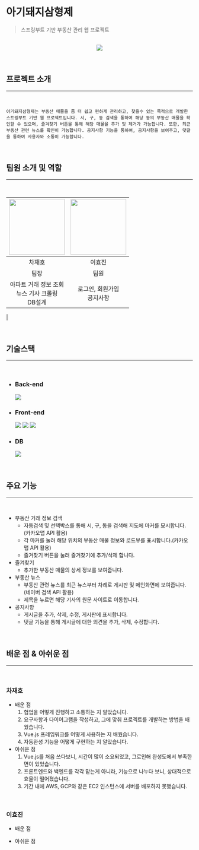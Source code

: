 # 아기돼지삼형제
> 스프링부트 기반 부동산 관리 웹 프로젝트
<p align="center">
<br>
<img src="https://i.postimg.cc/bNgJQ7y2/main.png">
</p>

<br>

## 프로젝트 소개
<hr>
<br>

```
아기돼지삼형제는 부동산 매물을 좀 더 쉽고 편하게 관리하고, 찾을수 있는 목적으로 개발한 스트링부트 기반 웹 프로젝트입니다. 시, 구, 동 검색을 통하여 해당 동의 부동산 매물을 확인할 수 있으며, 즐겨찾기 버튼을 통해 해당 매물을 추가 및 제거가 가능합니다. 또한, 최근 부동산 관련 뉴스를 확인이 가능합니다. 공지사항 기능을 통하여, 공지사항을 보여주고, 댓글을 통하여 사용자와 소통이 가능합니다. 
```

<br>

## 팀원 소개 및 역할 
<hr>
<br>
<p align="center">

|<img src="https://github.com/ischar.png" width="150">|<img src="https://github.com/hjin2.png" width="150">|
|:---:|:---:|
차재호 | 이효진
|팀장|팀원|
|아파트 거래 정보 조회<br>뉴스 기사 크롤링<br>DB설계|로그인, 회원가입<br>공지사항|
|

</p>
<br>

## 기술스택
<hr>
<br>

- ### Back-end

    <img src="https://img.shields.io/badge/Spring Boot-6DB33F?style=for-the-badge&logo=Spring Boot&logoColor=white">

- ### Front-end
    <img src="https://img.shields.io/badge/Node.js-339933?style=for-the-badge&logo=Node.js&logoColor=white"/>
    <img src="https://img.shields.io/badge/Vue.js-4FC08D?style=for-the-badge&logo=Vue.js&logoColor=white"/>
    <img src="https://img.shields.io/badge/Bootstrap-7952B3?style=for-the-badge&logo=bootstrap&logoColor=white"/>

- ### DB 
    <img src="https://img.shields.io/badge/MySQL-4479A1?style=for-the-badge&logo=MySQL&logoColor=white"/>

<br>

## 주요 기능
<hr>
<br>

* 부동산 거래 정보 검색
    * 자동검색 및 선택박스를 통해 시, 구, 동을 검색해 지도에 마커를 묘시합니다. (카카오맵 API 활용)
    * 각 마커를 눌러 해당 위치의 부동산 매물 정보와 로드뷰를 표시합니다.(카카오맵 API 활용)
    * 즐겨찾기 버튼을 눌러 즐겨찾기에 추가/삭제 합니다.
* 즐겨찾기
    * 추가한 부동산 매물의 상세 정보를 보여줍니다. 
* 부동산 뉴스 
    * 부동산 관련 뉴스를 최근 뉴스부터 차례로 게시판 및 메인화면에 보여줍니다. (네이버 검색 API 활용)
    * 제목을 누르면 해당 기사의 원문 사이트로 이동합니다.
* 공지사항 
    * 게시글을 추가, 삭제, 수정, 게시판에 표시합니다.
    * 댓글 기능을 통해 게시글에 대한 의견을 추가, 삭제, 수정합니다. 


<br>

## 배운 점 & 아쉬운 점
<hr>
<br>

### 차재호
* 배운 점
    1. 협업을 어떻게 진행하고 소통하는 지 알았습니다. 
    2. 요구사항과 다이어그램을 작성하고, 그에 맞춰 프로젝트를 개발하는 방법을 배웠습니다. 
    3. Vue.js 프레임워크를 어떻게 사용하는 지 배웠습니다.
    4. 자동완성 기능을 어떻게 구현하는 지 알았습니다.  
* 아쉬운 점 
    1. Vue.js를 처음 쓰다보니, 시간이 많이 소요되었고, 그로인해 완성도에서 부족한 면이 있었습니다.
    2. 프론트엔드와 백엔드를 각각 맡는게 아니라, 기능으로 나누다 보니, 상대적으로 효율이 떨어졌습니다.
    3. 기간 내에 AWS, GCP와 같은 EC2 인스턴스에 서버를 배포하지 못했습니다.  
<br>

### 이효진
* 배운 점

* 아쉬운 점





